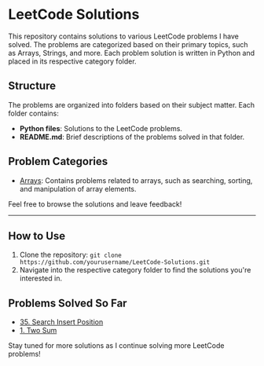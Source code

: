 # LeetCode Solutions

This repository contains solutions to various LeetCode problems I have solved. The problems are categorized based on their primary topics, such as Arrays, Strings, and more. Each problem solution is written in Python and placed in its respective category folder.

## Structure
The problems are organized into folders based on their subject matter. Each folder contains:
- **Python files**: Solutions to the LeetCode problems.
- **README.md**: Brief descriptions of the problems solved in that folder.

## Problem Categories
- [Arrays](./Array): Contains problems related to arrays, such as searching, sorting, and manipulation of array elements.

Feel free to browse the solutions and leave feedback!

---

## How to Use
1. Clone the repository: `git clone https://github.com/yourusername/LeetCode-Solutions.git`
2. Navigate into the respective category folder to find the solutions you're interested in.

## Problems Solved So Far
- [35. Search Insert Position](./Array/35_search_insert_position.py)
- [1. Two Sum](./Array/1_two_sum.py)

Stay tuned for more solutions as I continue solving more LeetCode problems!
